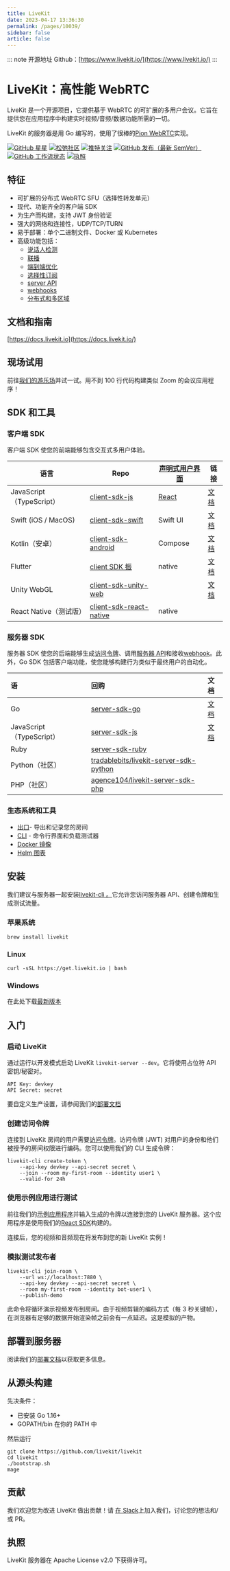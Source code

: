 ```yaml
---
title: LiveKit
date: 2023-04-17 13:36:30
permalink: /pages/10039/
sidebar: false
article: false
---
```

::: note 开源地址
Github：[https://www.livekit.io/](https://www.livekit.io/)
:::
# LiveKit：高性能 WebRTC

LiveKit 是一个开源项目，它提供基于 WebRTC 的可扩展的多用户会议。它旨在提供您在应用程序中构建实时视频/音频/数据功能所需的一切。

LiveKit 的服务器是用 Go 编写的，使用了很棒的[Pion WebRTC](https://github.com/pion/webrtc)实现。

[![GitHub 星星](https://camo.githubusercontent.com/a91018cba0264653ac3358bee2b1b9c89330b579e67d9b4bc84fa5ed5a09fb59/68747470733a2f2f696d672e736869656c64732e696f2f6769746875622f73746172732f6c6976656b69742f6c6976656b69743f7374796c653d736f6369616c266c6162656c3d53746172266d61784167653d32353932303030)](https://github.com/livekit/livekit/stargazers/) [![松弛社区](https://camo.githubusercontent.com/4effff9cb91569d7aeb071a1324cd2f9dc282e8d9ce420b36a7a3ef19cdeb92c/68747470733a2f2f696d672e736869656c64732e696f2f656e64706f696e743f75726c3d68747470732533412532462532466c6976656b69742e696f253246626164676573253246736c61636b)](https://livekit.io/join-slack) [![推特关注](https://camo.githubusercontent.com/2eba51e863c2eca7e3aece79a9e1022bea9c6aa7934d0d9abac492bf53fcc56c/68747470733a2f2f696d672e736869656c64732e696f2f747769747465722f666f6c6c6f772f6c6976656b6974746564)](https://twitter.com/livekitted) [![GitHub 发布（最新 SemVer）](https://camo.githubusercontent.com/0f964575e913e651945839277798aae8f9c7751c5d827312e1bc41da689eca3e/68747470733a2f2f696d672e736869656c64732e696f2f6769746875622f762f72656c656173652f6c6976656b69742f6c6976656b6974)](https://github.com/livekit/livekit/releases/latest) [![GitHub 工作流状态](https://camo.githubusercontent.com/63750cf3f4e6b2d9b17dd6aaa5350f338b2a267080c5e4549d481a567bb7368e/68747470733a2f2f696d672e736869656c64732e696f2f6769746875622f776f726b666c6f772f7374617475732f6c6976656b69742f6c6976656b69742f54657374)](https://github.com/livekit/livekit/actions/workflows/buildtest.yaml) [![执照](https://camo.githubusercontent.com/f4e0a0d2315c4aa5b27aff6be909155250a5d67677b1da6b8aa194ef8d7bc079/68747470733a2f2f696d672e736869656c64732e696f2f6769746875622f6c6963656e73652f6c6976656b69742f6c6976656b6974)](https://github.com/livekit/livekit/blob/master/LICENSE)

## 特征

- 可扩展的分布式 WebRTC SFU（选择性转发单元）
- 现代、功能齐全的客户端 SDK
- 为生产而构建，支持 JWT 身份验证
- 强大的网络和连接性，UDP/TCP/TURN
- 易于部署：单个二进制文件、Docker 或 Kubernetes
- 高级功能包括：
  - [说话人检测](https://docs.livekit.io/guides/room/receive/#speaker-detection)
  - [联播](https://docs.livekit.io/guides/room/publish/#video-simulcast)
  - [端到端优化](https://blog.livekit.io/livekit-one-dot-zero/)
  - [选择性订阅](https://docs.livekit.io/guides/room/receive/#selective-subscription)
  - [server API](https://docs.livekit.io/guides/server-api/)
  - [webhooks](https://docs.livekit.io/guides/webhooks/)
  - [分布式和多区域](https://docs.livekit.io/deploy/distributed/)

## 文档和指南

[https://docs.livekit.io](https://docs.livekit.io/)

## 现场试用

前往[我们的游乐场](https://livekit.io/playground)并试一试。用不到 100 行代码构建类似 Zoom 的会议应用程序！

## SDK 和工具

### 客户端 SDK

客户端 SDK 使您的前端能够包含交互式多用户体验。

| 语言                     | Repo                                                         | [声明式用户界面](https://docs.livekit.io/guides/room/events/#declarative-ui) | 链接                                                         |
| ------------------------ | ------------------------------------------------------------ | ------------------------------------------------------------ | ------------------------------------------------------------ |
| JavaScript（TypeScript） | [client-sdk-js](https://github.com/livekit/client-sdk-js) | [React](https://github.com/livekit/livekit-react) | [文档](https://docs.livekit.io/client-sdk-js/) |
| Swift (iOS / MacOS)      | [client-sdk-swift](https://github.com/livekit/client-sdk-swift) | Swift UI                                                     | [文档](https://docs.livekit.io/client-sdk-swift/) |
| Kotlin（安卓）           | [client-sdk-android](https://github.com/livekit/client-sdk-android) | Compose                                                      | [文档](https://docs.livekit.io/client-sdk-android/index.html) |
| Flutter                  | [client SDK 振](https://github.com/livekit/client-sdk-flutter) | native                                                       | [文档](https://docs.livekit.io/client-sdk-flutter/) |
| Unity WebGL              | [client-sdk-unity-web](https://github.com/livekit/client-sdk-unity-web) |                                                              | [文档](https://livekit.github.io/client-sdk-unity-web/) |
| React Native（测试版）   | [client-sdk-react-native](https://github.com/livekit/client-sdk-react-native) | native                                                       |                                                              |

### 服务器 SDK

服务器 SDK 使您的后端能够生成[访问令牌](https://docs.livekit.io/guides/access-tokens/)、调用[服务器 API](https://docs.livekit.io/guides/server-api/)和接收[webhook](https://docs.livekit.io/guides/webhooks/)。此外，Go SDK 包括客户端功能，使您能够构建行为类似于最终用户的自动化。

| 语                       | 回购                                                         | 文档                                                         |
| :----------------------- | :----------------------------------------------------------- | :----------------------------------------------------------- |
| Go                       | [server-sdk-go](https://github.com/livekit/server-sdk-go) | [文档](https://pkg.go.dev/github.com/livekit/server-sdk-go) |
| JavaScript（TypeScript） | [server-sdk-js](https://github.com/livekit/server-sdk-js) | [文档](https://docs.livekit.io/server-sdk-js/) |
| Ruby                     | [server-sdk-ruby](https://github.com/livekit/server-sdk-ruby) |                                                              |
| Python（社区）           | [tradablebits/livekit-server-sdk-python](https://github.com/tradablebits/livekit-server-sdk-python) |                                                              |
| PHP（社区）              | [agence104/livekit-server-sdk-php](https://github.com/agence104/livekit-server-sdk-php) |                                                              |

### 生态系统和工具

- [出口](https://github.com/livekit/egress)- 导出和记录您的房间
- [CLI](https://github.com/livekit/livekit-cli) - 命令行界面和负载测试器
- [Docker 镜像](https://hub.docker.com/r/livekit/livekit-server)
- [Helm 图表](https://github.com/livekit/livekit-helm)

## 安装

我们建议与服务器一起安装[livekit-cli 。](https://github.com/livekit/livekit-cli)它允许您访问服务器 API、创建令牌和生成测试流量。

### 苹果系统

```shell
brew install livekit
```

### Linux

```shell
curl -sSL https://get.livekit.io | bash
```

### Windows

在此处下载[最新版本](https://github.com/livekit/livekit/releases/latest)

## 入门

### 启动 LiveKit

通过运行以开发模式启动 LiveKit `livekit-server --dev`。它将使用占位符 API 密钥/秘密对。

```
API Key: devkey
API Secret: secret
```

要自定义生产设置，请参阅我们的[部署文档](https://docs.livekit.io/deploy/)

### 创建访问令牌

连接到 LiveKit 房间的用户需要[访问令牌](https://docs.livekit.io/guides/access-tokens/)。访问令牌 (JWT) 对用户的身份和他们被授予的房间权限进行编码。您可以使用我们的 CLI 生成令牌：

```shell
livekit-cli create-token \
    --api-key devkey --api-secret secret \
    --join --room my-first-room --identity user1 \
    --valid-for 24h
```

### 使用示例应用进行测试

前往我们的[示例应用程序](https://example.livekit.io/)并输入生成的令牌以连接到您的 LiveKit 服务器。这个应用程序是使用我们的[React SDK](https://github.com/livekit/livekit-react)构建的。

连接后，您的视频和音频现在将发布到您的新 LiveKit 实例！

### 模拟测试发布者

```shell
livekit-cli join-room \
    --url ws://localhost:7880 \
    --api-key devkey --api-secret secret \
    --room my-first-room --identity bot-user1 \
    --publish-demo
```

此命令将循环演示视频发布到房间。由于视频剪辑的编码方式（每 3 秒关键帧），在浏览器有足够的数据开始渲染帧之前会有一点延迟。这是模拟的产物。

## 部署到服务器

阅读我们的[部署文档](https://docs.livekit.io/deploy/)以获取更多信息。

## 从源头构建

先决条件：

- 已安装 Go 1.16+
- GOPATH/bin 在你的 PATH 中

然后运行

```shell
git clone https://github.com/livekit/livekit
cd livekit
./bootstrap.sh
mage
```

## 贡献

我们欢迎您为改进 LiveKit 做出贡献！请 [在 Slack](http://livekit.io/join-slack)上加入我们，讨论您的想法和/或 PR。

## 执照

LiveKit 服务器在 Apache License v2.0 下获得许可。